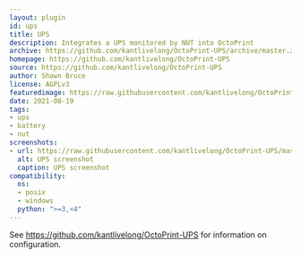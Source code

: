 ```yaml
---
layout: plugin
id: ups
title: UPS
description: Integrates a UPS monitored by NUT into OctoPrint 
archive: https://github.com/kantlivelong/OctoPrint-UPS/archive/master.zip
homepage: https://github.com/kantlivelong/OctoPrint-UPS
source: https://github.com/kantlivelong/OctoPrint-UPS
author: Shawn Bruce
license: AGPLv3
featuredimage: https://raw.githubusercontent.com/kantlivelong/OctoPrint-UPS/master/screenshots/ups_navbar.png
date: 2021-08-19
tags:
- ups
- battery
- nut
screenshots:
- url: https://raw.githubusercontent.com/kantlivelong/OctoPrint-UPS/master/screenshots/ups_navbar.png
  alt: UPS screenshot
  caption: UPS screenshot
compatibility:
  os:
  - posix
  - windows
  python: ">=3,<4"
---
```


See <https://github.com/kantlivelong/OctoPrint-UPS> for information on configuration.

